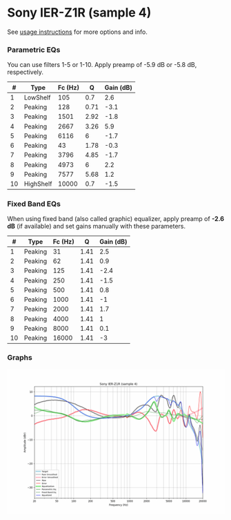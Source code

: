 # Sony IER-Z1R (sample 4)
See [usage instructions](https://github.com/jaakkopasanen/AutoEq#usage) for more options and info.

### Parametric EQs
You can use filters 1-5 or 1-10. Apply preamp of -5.9 dB or -5.8 dB, respectively.

|   # | Type      |   Fc (Hz) |    Q |   Gain (dB) |
|-----|-----------|-----------|------|-------------|
|   1 | LowShelf  |       105 | 0.7  |         2.6 |
|   2 | Peaking   |       128 | 0.71 |        -3.1 |
|   3 | Peaking   |      1501 | 2.92 |        -1.8 |
|   4 | Peaking   |      2667 | 3.26 |         5.9 |
|   5 | Peaking   |      6116 | 6    |        -1.7 |
|   6 | Peaking   |        43 | 1.78 |        -0.3 |
|   7 | Peaking   |      3796 | 4.85 |        -1.7 |
|   8 | Peaking   |      4973 | 6    |         2.2 |
|   9 | Peaking   |      7577 | 5.68 |         1.2 |
|  10 | HighShelf |     10000 | 0.7  |        -1.5 |

### Fixed Band EQs
When using fixed band (also called graphic) equalizer, apply preamp of **-2.6 dB** (if available) and set gains manually with these parameters.

|   # | Type    |   Fc (Hz) |    Q |   Gain (dB) |
|-----|---------|-----------|------|-------------|
|   1 | Peaking |        31 | 1.41 |         2.5 |
|   2 | Peaking |        62 | 1.41 |         0.9 |
|   3 | Peaking |       125 | 1.41 |        -2.4 |
|   4 | Peaking |       250 | 1.41 |        -1.5 |
|   5 | Peaking |       500 | 1.41 |         0.8 |
|   6 | Peaking |      1000 | 1.41 |        -1   |
|   7 | Peaking |      2000 | 1.41 |         1.7 |
|   8 | Peaking |      4000 | 1.41 |         1   |
|   9 | Peaking |      8000 | 1.41 |         0.1 |
|  10 | Peaking |     16000 | 1.41 |        -3   |

### Graphs
![](./Sony%20IER-Z1R%20(sample%204).png)
